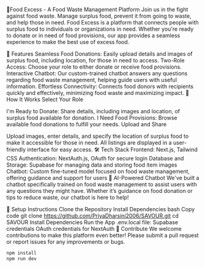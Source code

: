 🍲Food Excess - A Food Waste Management Platform
Join us in the fight against food waste. Manage surplus food, prevent it from going to waste, and help those in need. Food Excess is a platform that connects people with surplus food to individuals or organizations in need. Whether you're ready to donate or in need of food provisions, our app provides a seamless experience to make the best use of excess food.

🌟 Features
Seamless Food Donations: Easily upload details and images of surplus food, including location, for those in need to access.
Two-Role Access: Choose your role to either donate or receive food provisions.
Interactive Chatbot: Our custom-trained chatbot answers any questions regarding food waste management, helping guide users with useful information.
Effortless Connectivity: Connects food donors with recipients quickly and effectively, minimizing food waste and maximizing impact.
🚀 How It Works
Select Your Role

I'm Ready to Donate: Share details, including images and location, of surplus food available for donation.
I Need Food Provisions: Browse available food donations to fulfill your needs.
Upload and Share

Upload images, enter details, and specify the location of surplus food to make it accessible for those in need. All listings are displayed in a user-friendly interface for easy access.
🛠️ Tech Stack
Frontend: Next.js, Tailwind CSS
Authentication: NextAuth.js, OAuth for secure login
Database and Storage: Supabase for managing data and storing food item images
Chatbot: Custom fine-tuned model focused on food waste management, offering guidance and support for users
🤖 AI-Powered Chatbot
We've built a chatbot specifically trained on food waste management to assist users with any questions they might have. Whether it’s guidance on food donation or tips to reduce waste, our chatbot is here to help!

📂 Setup Instructions
Clone the Repository
Install Dependencies
bash
Copy code
git clone https://github.com/PriyaDharsini2006/SAVOUR.git
cd SAVOUR
Install Dependencies
Run the App
.env.local file:
Supabase credentials
OAuth credentials for NextAuth
👏 Contribute
We welcome contributions to make this platform even better! Please submit a pull request or report issues for any improvements or bugs.
```bash
npm install
npm run dev

